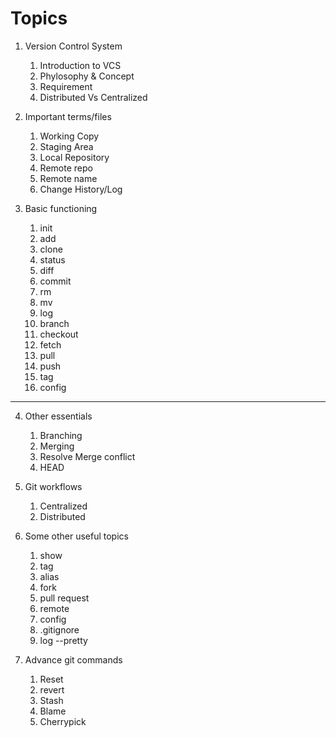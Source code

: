 # Topics

1. Version Control System	
	1. Introduction to VCS
	2. Phylosophy & Concept
	3. Requirement
	4. Distributed Vs Centralized
	
2. Important terms/files	
	1. Working Copy	
	2. Staging Area
	3. Local Repository
	4. Remote repo
	5. Remote name
	6. Change History/Log
	
3. Basic functioning	
	1. init
	2. add
	3. clone
	4. status
	5. diff
	6. commit
	7. rm 
	8. mv
	9. log
	10. branch
	11. checkout 
	12. fetch
	13. pull
	14. push
	15. tag
	16. config

---

4. Other essentials 	
	1. Branching
	2. Merging
	3. Resolve Merge conflict
	4. HEAD

5. Git workflows
	1. Centralized 
	2. Distributed

6. Some other useful topics
	1. show
	2. tag
	3. alias
	4. fork
	5. pull request
	6. remote
	7. config
	8. .gitignore
	9. log --pretty

7. Advance git commands
	1. Reset 
	2. revert
	3. Stash
	4. Blame	
	5. Cherrypick
	
